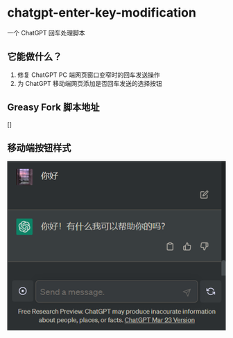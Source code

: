 # chatgpt-enter-key-modification
一个 ChatGPT 回车处理脚本

## 它能做什么？

1. 修复 ChatGPT PC 端网页窗口变窄时的回车发送操作
2. 为 ChatGPT 移动端网页添加是否回车发送的选择按钮

## Greasy Fork 脚本地址

 []

## 移动端按钮样式

![example picture](./example.png)
